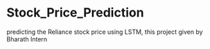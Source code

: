 # Stock_Price_Prediction
predicting the Reliance stock price using LSTM, this project given by Bharath Intern
